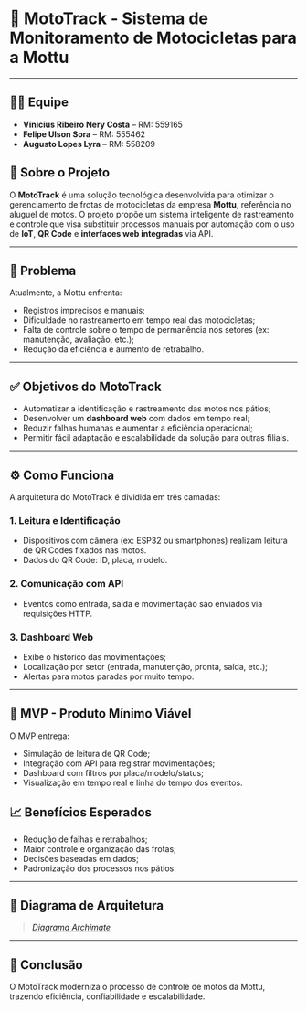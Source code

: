 # 🛵 MotoTrack - Sistema de Monitoramento de Motocicletas para a Mottu

---

## 👨‍💻 Equipe

- **Vinicius Ribeiro Nery Costa** – RM: 559165  
- **Felipe Ulson Sora** – RM: 555462  
- **Augusto Lopes Lyra** – RM: 558209  

## 📌 Sobre o Projeto

O **MotoTrack** é uma solução tecnológica desenvolvida para otimizar o gerenciamento de frotas de motocicletas da empresa **Mottu**, referência no aluguel de motos. O projeto propõe um sistema inteligente de rastreamento e controle que visa substituir processos manuais por automação com o uso de **IoT**, **QR Code** e **interfaces web integradas** via API.

---

## 🚨 Problema

Atualmente, a Mottu enfrenta:

- Registros imprecisos e manuais;
- Dificuldade no rastreamento em tempo real das motocicletas;
- Falta de controle sobre o tempo de permanência nos setores (ex: manutenção, avaliação, etc.);
- Redução da eficiência e aumento de retrabalho.

---

## ✅ Objetivos do MotoTrack

- Automatizar a identificação e rastreamento das motos nos pátios;
- Desenvolver um **dashboard web** com dados em tempo real;
- Reduzir falhas humanas e aumentar a eficiência operacional;
- Permitir fácil adaptação e escalabilidade da solução para outras filiais.

---

## ⚙️ Como Funciona

A arquitetura do MotoTrack é dividida em três camadas:

### 1. Leitura e Identificação  
- Dispositivos com câmera (ex: ESP32 ou smartphones) realizam leitura de QR Codes fixados nas motos.  
- Dados do QR Code: ID, placa, modelo.

### 2. Comunicação com API  
- Eventos como entrada, saída e movimentação são enviados via requisições HTTP.

### 3. Dashboard Web  
- Exibe o histórico das movimentações;  
- Localização por setor (entrada, manutenção, pronta, saída, etc.);  
- Alertas para motos paradas por muito tempo.

---

## 🧪 MVP - Produto Mínimo Viável

O MVP entrega:

- Simulação de leitura de QR Code;
- Integração com API para registrar movimentações;
- Dashboard com filtros por placa/modelo/status;
- Visualização em tempo real e linha do tempo dos eventos.

## 📈 Benefícios Esperados

- Redução de falhas e retrabalhos;
- Maior controle e organização das frotas;
- Decisões baseadas em dados;
- Padronização dos processos nos pátios.

---

## 🧩 Diagrama de Arquitetura

> *[Diagrama Archimate](‪C:\Users\VN\Desktop\Diagrama.png)*



---

## 🏁 Conclusão

O MotoTrack moderniza o processo de controle de motos da Mottu, trazendo eficiência, confiabilidade e escalabilidade.  
